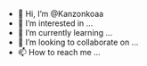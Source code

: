 - 👋 Hi, I’m @Kanzonkoaa
- 👀 I’m interested in ...
- 🌱 I’m currently learning ...
- 💞️ I’m looking to collaborate on ...
- 📫 How to reach me ...

<!---
Kanzonkoaa/Kanzonkoaa is a ✨ special ✨ repository because its `README.md` (this file) appears on your GitHub profile.
You can click the Preview link to take a look at your changes.
--->
